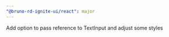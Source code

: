 ```yaml
---
"@bruno-rd-ignite-ui/react": major
---
```


Add option to pass reference to TextInput and adjust some styles
